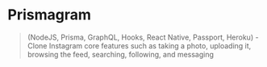 # Prismagram

> (NodeJS, Prisma, GraphQL, Hooks, React Native, Passport, Heroku) - Clone Instagram core features such as taking a photo, uploading it, browsing the feed, searching, following, and messaging
